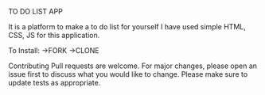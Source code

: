 TO DO LIST APP

It is a platform to make a to do list for yourself
I have used simple HTML, CSS, JS for this application. 

To Install:
->FORK
->CLONE

Contributing
Pull requests are welcome. For major changes, please open an issue first to discuss what you would like to change.
Please make sure to update tests as appropriate.
